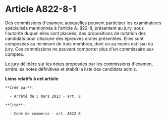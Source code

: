 # Article A822-8-1

Des commissions d'examen, auxquelles peuvent participer les examinateurs spécialisés mentionnés à l'article A. 822-8,
présentent au jury, sous l'autorité duquel elles sont placées, des propositions de notation des candidats pour chacune des
épreuves orales présentées. Elles sont composées au minimum de trois membres, dont un au moins est issu du jury. Ces
commissions ne peuvent comporter plus d'un commissaire aux comptes. 

Le jury délibère sur les notes proposées par les commissions d'examen, arrête les notes définitives et établit la liste des
candidats admis.

**Liens relatifs à cet article**

	**Créé par**:

	  - Arrêté du 5 mars 2013 - art. 8

	**Cite**:

	  - Code de commerce - art. A822-8
